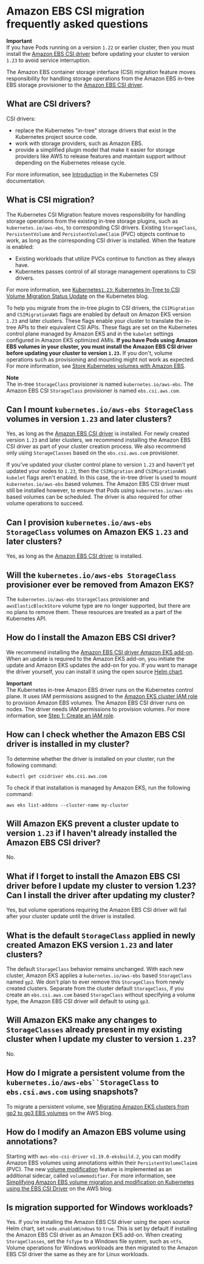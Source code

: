 # Amazon EBS CSI migration frequently asked questions<a name="ebs-csi-migration-faq"></a>

**Important**  
 If you have Pods running on a version `1.22` or earlier cluster, then you must install the [Amazon EBS CSI driver](ebs-csi.md) before updating your cluster to version `1.23` to avoid service interruption\. 

 The Amazon EBS container storage interface \(CSI\) migration feature moves responsibility for handling storage operations from the Amazon EBS in\-tree EBS storage provisioner to the [Amazon EBS CSI driver](ebs-csi.md)\. 

## What are CSI drivers?<a name="csi-migration-faq-csi-drivers"></a>

CSI drivers:
+ replace the Kubernetes "in\-tree" storage drivers that exist in the Kubernetes project source code\.
+ work with storage providers, such as Amazon EBS\.
+ provide a simplified plugin model that make it easier for storage providers like AWS to release features and maintain support without depending on the Kubernetes release cycle\.

For more information, see [Introduction](https://kubernetes-csi.github.io/docs/introduction.html) in the Kubernetes CSI documentation\.

## What is CSI migration?<a name="csi-migration-faq-what-is"></a>

The Kubernetes CSI Migration feature moves responsibility for handling storage operations from the existing in\-tree storage plugins, such as `kubernetes.io/aws-ebs`, to corresponding CSI drivers\. Existing `StorageClass`, `PersistentVolume` and `PersistentVolumeClaim` \(PVC\) objects continue to work, as long as the corresponding CSI driver is installed\. When the feature is enabled:
+ Existing workloads that utilize PVCs continue to function as they always have\.
+ Kubernetes passes control of all storage management operations to CSI drivers\.

For more information, see [Kubernetes`1.23`: Kubernetes In\-Tree to CSI Volume Migration Status Update](https://kubernetes.io/blog/2021/12/10/storage-in-tree-to-csi-migration-status-update/) on the Kubernetes blog\.

To help you migrate from the in\-tree plugin to CSI drivers, the `CSIMigration` and `CSIMigrationAWS` flags are enabled by default on Amazon EKS version `1.23` and later clusters\. These flags enable your cluster to translate the in\-tree APIs to their equivalent CSI APIs\. These flags are set on the Kubernetes control plane managed by Amazon EKS and in the `kubelet` settings configured in Amazon EKS optimized AMIs\. **If you have Pods using Amazon EBS volumes in your cluster, you must install the Amazon EBS CSI driver before updating your cluster to version `1.23`\.** If you don't, volume operations such as provisioning and mounting might not work as expected\. For more information, see [Store Kubernetes volumes with Amazon EBS](ebs-csi.md)\.

**Note**  
The in\-tree `StorageClass` provisioner is named `kubernetes.io/aws-ebs`\. The Amazon EBS CSI `StorageClass` provisioner is named `ebs.csi.aws.com`\.

## Can I mount `kubernetes.io/aws-ebs StorageClass` volumes in version `1.23` and later clusters?<a name="csi-migration-faq-mounting-volumes"></a>

Yes, as long as the [Amazon EBS CSI driver](ebs-csi.md) is installed\. For newly created version `1.23` and later clusters, we recommend installing the Amazon EBS CSI driver as part of your cluster creation process\. We also recommend only using `StorageClasses` based on the `ebs.csi.aws.com` provisioner\.

If you've updated your cluster control plane to version `1.23` and haven't yet updated your nodes to `1.23`, then the `CSIMigration` and `CSIMigrationAWS` `kubelet` flags aren't enabled\. In this case, the in\-tree driver is used to mount `kubernetes.io/aws-ebs` based volumes\. The Amazon EBS CSI driver must still be installed however, to ensure that Pods using `kubernetes.io/aws-ebs` based volumes can be scheduled\. The driver is also required for other volume operations to succeed\. 

## Can I provision `kubernetes.io/aws-ebs StorageClass` volumes on Amazon EKS `1.23` and later clusters?<a name="csi-migration-faq-aws-ebs-volumes"></a>

Yes, as long as the [Amazon EBS CSI driver](ebs-csi.md) is installed\.

## Will the `kubernetes.io/aws-ebs StorageClass` provisioner ever be removed from Amazon EKS?<a name="csi-migration-faq-aws-ebs-provisioner"></a>

The `kubernetes.io/aws-ebs` `StorageClass` provisioner and `awsElasticBlockStore` volume type are no longer supported, but there are no plans to remove them\. These resources are treated as a part of the Kubernetes API\.

## How do I install the Amazon EBS CSI driver?<a name="csi-migration-faq-ebs-csi-driver"></a>

We recommend installing the [Amazon EBS CSI driver Amazon EKS add\-on](ebs-csi.md)\. When an update is required to the Amazon EKS add\-on, you initiate the update and Amazon EKS updates the add\-on for you\. If you want to manage the driver yourself, you can install it using the open source [Helm chart](https://github.com/kubernetes-sigs/aws-ebs-csi-driver/tree/master/charts/aws-ebs-csi-driver)\.

**Important**  
The Kubernetes in\-tree Amazon EBS driver runs on the Kubernetes control plane\. It uses IAM permissions assigned to the [Amazon EKS cluster IAM role](cluster_IAM_role.md) to provision Amazon EBS volumes\. The Amazon EBS CSI driver runs on nodes\. The driver needs IAM permissions to provision volumes\. For more information, see [Step 1: Create an IAM role](ebs-csi.md#csi-iam-role)\.

## How can I check whether the Amazon EBS CSI driver is installed in my cluster?<a name="csi-migration-faq-check-driver"></a>

To determine whether the driver is installed on your cluster, run the following command:

```
kubectl get csidriver ebs.csi.aws.com
```

To check if that installation is managed by Amazon EKS, run the following command:

```
aws eks list-addons --cluster-name my-cluster
```

## Will Amazon EKS prevent a cluster update to version `1.23` if I haven't already installed the Amazon EBS CSI driver?<a name="csi-migration-faq-update-prevention"></a>

No\.

## What if I forget to install the Amazon EBS CSI driver before I update my cluster to version 1\.23? Can I install the driver after updating my cluster?<a name="csi-migration-faq-driver-after-cluster-update"></a>

Yes, but volume operations requiring the Amazon EBS CSI driver will fail after your cluster update until the driver is installed\. 

## What is the default `StorageClass` applied in newly created Amazon EKS version `1.23` and later clusters?<a name="csi-migration-faq-default-storageclass"></a>

The default `StorageClass` behavior remains unchanged\. With each new cluster, Amazon EKS applies a `kubernetes.io/aws-ebs` based `StorageClass` named `gp2`\. We don't plan to ever remove this `StorageClass` from newly created clusters\. Separate from the cluster default `StorageClass`, if you create an `ebs.csi.aws.com` based `StorageClass` without specifying a volume type, the Amazon EBS CSI driver will default to using `gp3`\.

## Will Amazon EKS make any changes to `StorageClasses` already present in my existing cluster when I update my cluster to version `1.23`?<a name="csi-migration-faq-existing-storageclasses"></a>

No\.

## How do I migrate a persistent volume from the `kubernetes.io/aws-ebs``StorageClass` to `ebs.csi.aws.com` using snapshots?<a name="csi-migration-faq-migrate-using-snapshots"></a>

To migrate a persistent volume, see [Migrating Amazon EKS clusters from gp2 to gp3 EBS volumes](https://aws.amazon.com/blogs/containers/migrating-amazon-eks-clusters-from-gp2-to-gp3-ebs-volumes/) on the AWS blog\.

## How do I modify an Amazon EBS volume using annotations?<a name="csi-migration-faq-migrate-using-annotations"></a>

Starting with `aws-ebs-csi-driver` `v1.19.0-eksbuild.2`, you can modify Amazon EBS volumes using annotations within their `PersistentVolumeClaim`s \(PVC\)\. The new [volume modification](https://github.com/kubernetes-sigs/aws-ebs-csi-driver/blob/master/docs/modify-volume.md) feature is implemented as an additional sidecar, called `volumemodifier`\. For more information, see [Simplifying Amazon EBS volume migration and modification on Kubernetes using the EBS CSI Driver](https://aws.amazon.com/blogs/storage/simplifying-amazon-ebs-volume-migration-and-modification-using-the-ebs-csi-driver/) on the AWS blog\.

## Is migration supported for Windows workloads?<a name="csi-migration-faq-windows"></a>

Yes\. If you're installing the Amazon EBS CSI driver using the open source Helm chart, set `node.enableWindows` to `true`\. This is set by default if installing the Amazon EBS CSI driver as an Amazon EKS add\-on\. When creating `StorageClasses`, set the `fsType` to a Windows file system, such as `ntfs`\. Volume operations for Windows workloads are then migrated to the Amazon EBS CSI driver the same as they are for Linux workloads\.